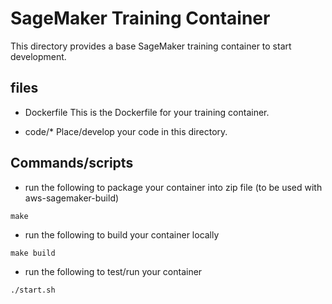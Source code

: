 # SageMaker Training Container
This directory provides a base SageMaker training container to start development. 

## files

- Dockerfile
This is the Dockerfile for your training container.

- code/*
Place/develop your code in this directory. 

## Commands/scripts
- run the following to package your container into zip file (to be used with aws-sagemaker-build)
```shell
make
```

- run the following to build your container locally
```shell
make build
```

- run the following to test/run your container
```shell
./start.sh
```
